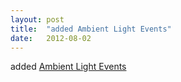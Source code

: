 ```yaml
---
layout: post
title:  "added Ambient Light Events"
date:   2012-08-02
---
```


added [Ambient Light Events](/spec/ambient-light)

